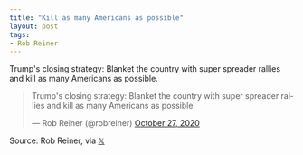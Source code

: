 ```yaml
---
title: "Kill as many Americans as possible"
layout: post
tags:
- Rob Reiner
---
```


Trump's closing strategy: Blanket the country with super spreader rallies and kill as many Americans as possible.

<blockquote class="twitter-tweet"><p lang="en" dir="ltr">Trump's closing strategy: Blanket the country with super spreader rallies and kill as many Americans as possible.</p>&mdash; Rob Reiner (@robreiner) <a href="https://twitter.com/robreiner/status/1321079320681476096?ref_src=twsrc%5Etfw">October 27, 2020</a></blockquote> <script async src="https://platform.twitter.com/widgets.js" charset="utf-8"></script>

Source: Rob Reiner, via [𝕏](https://x.com)
